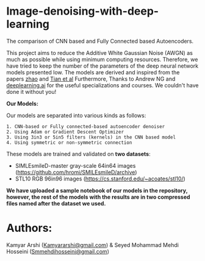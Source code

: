 # Image-denoising-with-deep-learning
The comparison of CNN based and Fully Connected based Autoencoders.

This project aims to reduce the Additive White Gaussian Noise (AWGN) as much as possible while using minimum computing resources. Therefore, we have tried to keep the number of the parameters of the deep neural network models presented low. The models are derived and inspired from the papers [zhao](https://web.stanford.edu/class/cs331b/2016/projects/zhao.pdf) and [Tian et al](https://arxiv.org/pdf/1810.05052.pdf)
Furthermore, Thanks to Andrew NG and [deeplearning.ai](https://www.deeplearning.ai/) for the useful specializations and courses. We couldn't have done it without you!

**Our Models:**

Our models are separated into various kinds as follows:

    1. CNN-based or Fully connected-based autoencoder denoiser
    2. Using Adam or Gradient Descent Optimizer
    3. Using 3in3 or 5in5 filters (kernels) in the CNN based model
    4. Using symmetric or non-symmetric connection
    
These models are trained and validated on **two datasets**:
- SIMLEsmileD-master gray-scale 64in64 images (https://github.com/hromi/SMILEsmileD/archive)
- STL10 RGB 96in96 images (https://cs.stanford.edu/~acoates/stl10/)

**We have uploaded a sample notebook of our models in the repository, however, the rest of the models with the results are in two compressed files named after the dataset we used.**


# Authors: 

Kamyar Arshi (Kamyararshi@gmail.com) & Seyed Mohammad Mehdi Hosseini (Smmehdihosseini@gmail.com)
